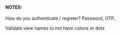 

#### NOTES:

How do you authenticate / register? Password, OTP, 

Validate view names to not have colons or dots
